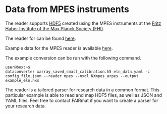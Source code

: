 # Data from MPES instruments

The reader supports [HDF5](https://www.hdfgroup.org/solutions/hdf5/) created using the MPES instruments at the [Fritz Haber Institute of the Max Planck Society (FHI)](https://www.fhi.mpg.de/de).

The reader for can be found [here](https://github.com/FAIRmat-NFDI/pynxtools-mpes/blob/main/pynxtools_mpes/reader.py).

Example data for the MPES reader is available [here](https://github.com/FAIRmat-NFDI/pynxtools-mpes/tree/main/tests/data).

The example conversion can be run with the following command.
```console
user@box:~$ 
dataconverter xarray_saved_small_calibration.h5 eln_data.yaml -c config_file.json --reader mpes --nxdl NXmpes_arpes --output example_eln.nxs
```

The reader is a tailored parser for research data in a common format. This particular example is able to read and map HDF5 files, as well as JSON and YAML files. Feel free to contact FAIRmat if you want to create a parser for your research data.

